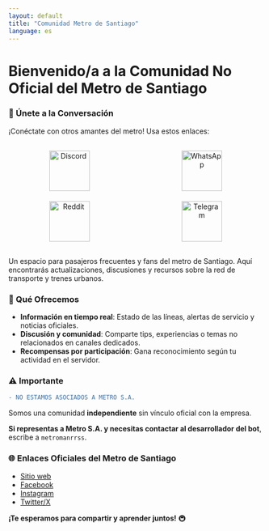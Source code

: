 ```yaml
---
layout: default
title: "Comunidad Metro de Santiago"
language: es
---
```


# **Bienvenido/a a la Comunidad No Oficial del Metro de Santiago**  

### **🔗 Únete a la Conversación**  
¡Conéctate con otros amantes del metro! Usa estos enlaces: 

<div style="display: grid; grid-template-columns: repeat(2, 1fr); gap: 20px; margin: 30px 0;">
  <a href="https://discord.gg/z7AfQZZaGD" style="text-align: center;">
    <img src="https://github.com/user-attachments/assets/f9fa4e5f-248f-4247-b1f5-a258c5ac192d" alt="Discord" style="height: 80px; width: auto;">
  </a>
  <a href="https://chat.whatsapp.com/H1ECcZwlVxZFpwmG85GxCB" style="text-align: center;">
    <img src="https://github.com/user-attachments/assets/5c1cbea1-5048-4e16-b3ae-3ad0d6b50f80" alt="WhatsApp" style="height: 80px; width: auto;">
  </a>
  <a href="https://www.reddit.com/r/metrosantiago/s/S9wvlFkjjF" style="text-align: center;">
    <img src="https://github.com/user-attachments/assets/94a232e7-2777-40d0-9f00-a9f13da717e7" alt="Reddit" style="height: 80px; width: auto;">
  </a>
  <a href="https://t.me/metrosantiago" style="text-align: center;">
    <img src="https://github.com/user-attachments/assets/c6fbdcfb-6cbd-4e56-86eb-6298783fafa1" alt="Telegram" style="height: 80px; width: auto;">
  </a>
  
 
</div>

Un espacio para pasajeros frecuentes y fans del metro de Santiago. Aquí encontrarás actualizaciones, discusiones y recursos sobre la red de transporte y trenes urbanos.  

### **🌟 Qué Ofrecemos**  
- **Información en tiempo real**: Estado de las líneas, alertas de servicio y noticias oficiales.  
- **Discusión y comunidad**: Comparte tips, experiencias o temas no relacionados en canales dedicados.  
- **Recompensas por participación**: Gana reconocimiento según tu actividad en el servidor.  

### **⚠️ Importante**  
```diff  
- NO ESTAMOS ASOCIADOS A METRO S.A.  
```  
Somos una comunidad **independiente** sin vínculo oficial con la empresa.  

**Si representas a Metro S.A. y necesitas contactar al desarrollador del bot**, escribe a `metromanrrss`.  
### **🌐 Enlaces Oficiales del Metro de Santiago**  
- [Sitio web](https://www.metro.cl)  
- [Facebook](https://www.facebook.com/Metrostgo/)  
- [Instagram](https://www.instagram.com/metrodesantiago/)  
- [Twitter/X](https://twitter.com/metrodesantiago)  

**¡Te esperamos para compartir y aprender juntos!** 🚇  
```

